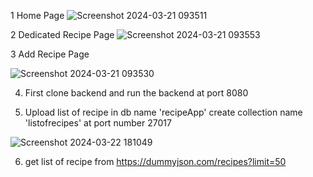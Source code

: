  1 Home Page
 ![Screenshot 2024-03-21 093511](https://github.com/r0h1t237/Assignment2/assets/94473690/cb6a691e-a5dd-4cd3-8f5a-bd5e4251a9d3)
 
 2 Dedicated Recipe Page
 ![Screenshot 2024-03-21 093553](https://github.com/r0h1t237/Assignment2/assets/94473690/fa0c57e2-bf8c-4e6e-beb2-2fcb72ac151d)

 3 Add Recipe Page
 
![Screenshot 2024-03-21 093530](https://github.com/r0h1t237/Assignment2/assets/94473690/963111f3-1445-4e8c-8b57-61d26b585739)

4. First clone backend and run the backend at port 8080
   
5. Upload list of recipe in db name 'recipeApp' create collection name 'listofrecipes' at port number 27017

   
![Screenshot 2024-03-22 181049](https://github.com/r0h1t237/Assignment2/assets/94473690/fa86102a-721e-4d16-b323-37476be9a2b9)

6. get list of recipe from https://dummyjson.com/recipes?limit=50

   
   
